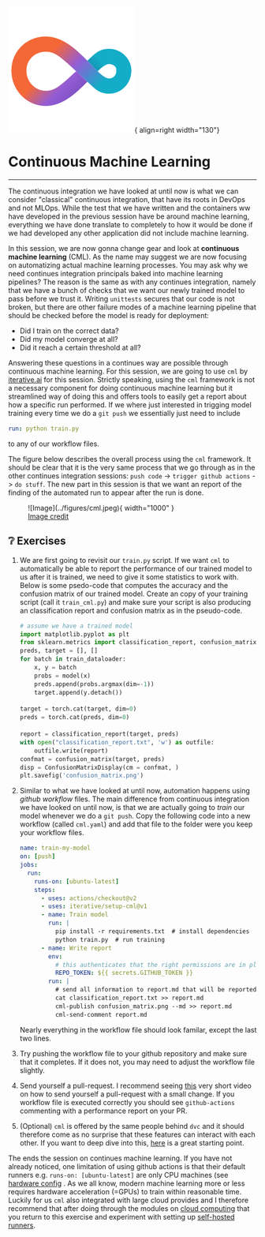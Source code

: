 ![Logo](../figures/icons/cml.png){ align=right width="130"}

# Continuous Machine Learning

---

The continuous integration we have looked at until now is what we can consider "classical" continuous integration, that
have its roots in DevOps and not MLOps. While the test that we have written and the containers ww have developed in the
previous session have be around machine learning, everything we have done translate to completely to how it would be
done if we had developed any other application did not include machine learning.

In this session, we are now gonna change gear and look at **continuous machine learning** (CML). As the name may suggest
we are now focusing on automatizing actual machine learning processes. You may ask why we need continues integration
principals baked into machine learning pipelines? The reason is the same as with any continues integration, namely that
we have a bunch of checks that we want our newly trained model to pass before we trust it. Writing `unittests` secures
that our code is not broken, but there are other failure modes of a machine learning pipeline that should be checked
before the model is ready for deployment:

* Did I train on the correct data?
* Did my model converge at all?
* Did it reach a certain threshold at all?

Answering these questions in a continues way are possible through continuous machine learning. For this session, we are
going to use `cml` by [iterative.ai](https://iterative.ai/) for this session. Strictly speaking, using the
`cml` framework is not a necessary component for doing continuous machine learning but it streamlined way of doing this
and offers tools to easily get a report about how a specific run performed. If we where just interested in trigging
model training every time we do a `git push` we essentially just need to include

```yaml
run: python train.py
```

to any of our workflow files.

The figure below describes the overall process using the `cml` framework. It should be clear that it is the very
same process that we go through as in the other continues integration sessions: `push code` -> `trigger github actions`
-> `do stuff`. The new part in this session is that we want an report of the finding of the automated run to appear
after the run is done.

<figure markdown>
![Image](../figures/cml.jpeg){ width="1000" }
<figcaption>
<a href="https://towardsdatascience.com/continuous-machine-learning-e1ffb847b8da"> Image credit </a>
</figcaption>
</figure>

## ❔ Exercises

1. We are first going to revisit our `train.py` script. If we want `cml` to automatically be able
    to report the performance of our trained model to us after it is trained, we need to give it some
    statistics to work with. Below is some psedo-code that computes the accuracy and the confusion
    matrix of our trained model. Create an copy of your training script (call it `train_cml.py`) and
    make sure your script is also producing an classification report and confusion matrix as in the
    pseudo-code.

    ```python
    # assume we have a trained model
    import matplotlib.pyplot as plt
    from sklearn.metrics import classification_report, confusion_matrix, ConfusionMatrixDisplay
    preds, target = [], []
    for batch in train_dataloader:
        x, y = batch
        probs = model(x)
        preds.append(probs.argmax(dim=-1))
        target.append(y.detach())

    target = torch.cat(target, dim=0)
    preds = torch.cat(preds, dim=0)

    report = classification_report(target, preds)
    with open("classification_report.txt", 'w') as outfile:
        outfile.write(report)
    confmat = confusion_matrix(target, preds)
    disp = ConfusionMatrixDisplay(cm = confmat, )
    plt.savefig('confusion_matrix.png')
    ```

2. Similar to what we have looked at until now, automation happens using *github workflow* files.
    The main difference from continuous integration we have looked on until now, is that we are actually
    going to *train* our model whenever we do a `git push`. Copy the following code into a new workflow
    (called `cml.yaml`) and add that file to the folder were you keep your workflow files.

    ```yaml
    name: train-my-model
    on: [push]
    jobs:
      run:
        runs-on: [ubuntu-latest]
        steps:
          - uses: actions/checkout@v2
          - uses: iterative/setup-cml@v1
          - name: Train model
            run: |
              pip install -r requirements.txt  # install dependencies
              python train.py  # run training
          - name: Write report
            env:
              # this authenticates that the right permissions are in place
              REPO_TOKEN: ${{ secrets.GITHUB_TOKEN }}
            run: |
              # send all information to report.md that will be reported to us when the workflow finish
              cat classification_report.txt >> report.md
              cml-publish confusion_matrix.png --md >> report.md
              cml-send-comment report.md
    ```

    Nearly everything in the workflow file should look familar, except the last two lines.

3. Try pushing the workflow file to your github repository and make sure that it completes.
    If it does not, you may need to adjust the workflow file slightly.

4. Send yourself a pull-request. I recommend seeing [this](https://www.youtube.com/watch?v=xwyJexAnt9k)
    very short video on how to send yourself a pull-request with a small change. If you workflow file is
    executed correctly you should see `github-actions` commenting with a performance report on your PR.

5. (Optional) `cml` is offered by the same people behind `dvc` and it should therefore come as no surprise
    that these features can interact with each other. If you want to deep dive into this,
    [here](https://cml.dev/doc/cml-with-dvc) is a great starting point.

The ends the session on continues machine learning. If you have not already noticed, one limitation of using github
actions is that their default runners e.g. `runs-on: [ubuntu-latest]` are only CPU machines (see
[hardware config](https://docs.github.com/en/actions/using-github-hosted-runners/about-github-hosted-runners#supported-runners-and-hardware-resources)
. As we all know, modern machine learning more or less requires hardware acceleration (=GPUs) to train within
reasonable time. Luckily for us `cml` also integrated with large cloud provides and I therefore recommend that
after doing through the modules on [cloud computing](../s6_the_cloud/README.md) that you return to this exercise and
experiment with setting up [self-hosted runners](https://github.com/iterative/cml#advanced-setup).
